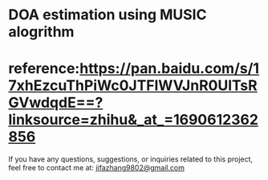 # DOA estimation using MUSIC alogrithm
# reference:https://pan.baidu.com/s/17xhEzcuThPiWc0JTFlWVJnR0UlTsRGVwdqdE==?linksource=zhihu&_at_=1690612362856

If you have any questions, suggestions, or inquiries related to this project, feel free to contact me at: jifazhang9802@gmail.com

